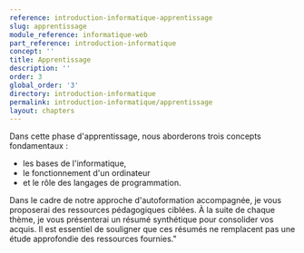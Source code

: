 ```yaml
---
reference: introduction-informatique-apprentissage
slug: apprentissage
module_reference: informatique-web
part_reference: introduction-informatique
concept: ''
title: Apprentissage
description: ''
order: 3
global_order: '3'
directory: introduction-informatique
permalink: introduction-informatique/apprentissage
layout: chapters
---
```



Dans cette phase d'apprentissage, nous aborderons trois concepts fondamentaux : 
- les bases de l'informatique, 
- le fonctionnement d'un ordinateur 
- et le rôle des langages de programmation.

Dans le cadre de notre approche d'autoformation accompagnée, je vous proposerai des ressources pédagogiques ciblées. À la suite de chaque thème, je vous présenterai un résumé synthétique pour consolider vos acquis. Il est essentiel de souligner que ces résumés ne remplacent pas une étude approfondie des ressources fournies."